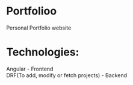# Portfolioo

Personal Portfolio website


# Technologies:
Angular - Frontend
<br>
DRF(To add, modify or fetch projects) - Backend



